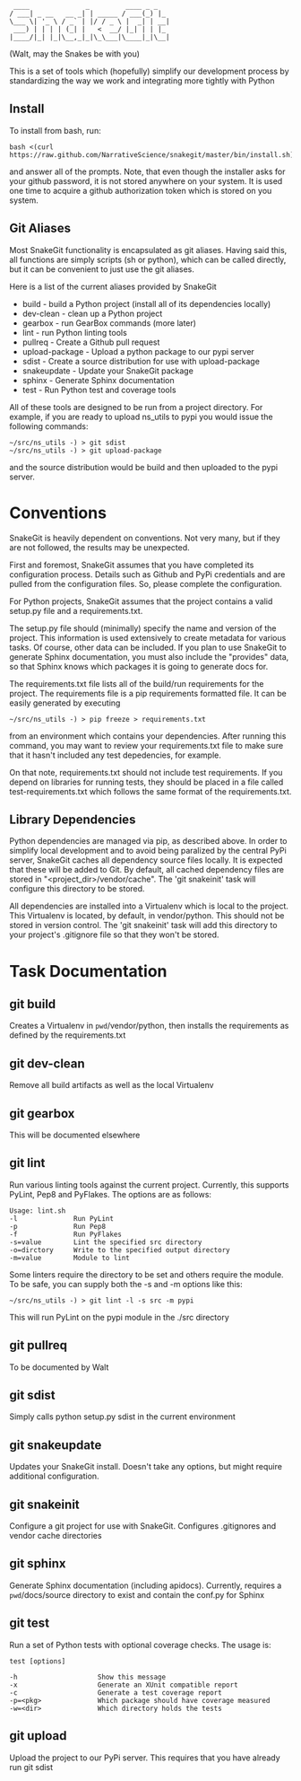      ____              _         ____ _ _   
    / ___| _ __   __ _| | _____ / ___(_) |_ 
    \___ \| '_ \ / _` | |/ / _ \ |  _| | __|
     ___) | | | | (_| |   <  __/ |_| | | |_ 
    |____/|_| |_|\__,_|_|\_\___|\____|_|\__|

(Walt, may the Snakes be with you)

This is a set of tools which (hopefully) simplify our
development process by standardizing the way we work and 
integrating more tightly with Python


Install
-----------------

To install from bash, run:

    bash <(curl https://raw.github.com/NarrativeScience/snakegit/master/bin/install.sh)

and answer all of the prompts. Note, that even though 
the installer asks for your github password, it is not
stored anywhere on your system. It is used one time to
acquire a github authorization token which is stored on
you system.


Git Aliases
-----------------

Most SnakeGit functionality is encapsulated as git aliases.
Having said this, all functions are simply scripts (sh
or python), which can be called directly, but it can be
convenient to just use the git aliases.

Here is a list of the current aliases provided by SnakeGit

* build          - build a Python project (install all of its
    dependencies locally)
* dev-clean      - clean up a Python project 
* gearbox        - run GearBox commands (more later)
* lint           - run Python linting tools
* pullreq        - Create a Github pull request
* upload-package - Upload a python package to our pypi server 
* sdist          - Create a source distribution for use with
    upload-package
* snakeupdate    - Update your SnakeGit package
* sphinx         - Generate Sphinx documentation
* test           - Run Python test and coverage tools

All of these tools are designed to be run from a project
directory. For example, if you are ready to upload ns_utils
to pypi you would issue the following commands:

    ~/src/ns_utils -) > git sdist
    ~/src/ns_utils -) > git upload-package

and the source distribution would be build and then uploaded
to the pypi server.


Conventions
==========================

SnakeGit is heavily dependent on conventions.  Not very many,
but if they are not followed, the results may be unexpected.

First and foremost, SnakeGit assumes that you have completed
its configuration process.  Details such as Github and PyPi
credentials and are pulled from the configuration files.  So,
please complete the configuration.

For Python projects, SnakeGit assumes that the project contains
a valid setup.py file and a requirements.txt.

The setup.py file should (minimally) specify the name and version
of the project.  This information is used extensively to create
metadata for various tasks.  Of course, other data can be included.
If you plan to use SnakeGit to generate Sphinx documentation, you
must also include the "provides" data, so that Sphinx knows which
packages it is going to generate docs for.

The requirements.txt file lists all of the build/run requirements for the
project.  The requirements file is a pip requirements formatted file.
It can be easily generated by executing

    ~/src/ns_utils -) > pip freeze > requirements.txt

from an environment which contains your dependencies.  After running this
command, you may want to review your requirements.txt file to make sure
that it hasn't included any test depedencies, for example.

On that note, requirements.txt should not include test requirements. If you
depend on libraries for running tests, they should be placed in a file called
test-requirements.txt which follows the same format of the requirements.txt.


Library Dependencies
---------------------

Python dependencies are managed via pip, as described above. In order to
simplify local development and to avoid being paralized by the central
PyPi server, SnakeGit caches all dependency source files locally. It is
expected that these will be added to Git. By default, all cached dependency
files are stored in "<project_dir>/vendor/cache".  The 'git snakeinit' task
will configure this directory to be stored.  

All dependencies are installed into a Virtualenv which is local to the project.
This Virtualenv is located, by default, in vendor/python. This should not be
stored in version control.  The 'git snakeinit' task will add this directory
to your project's .gitignore file so that they won't be stored.


Task Documentation
==========================


git build
---------------------

Creates a Virtualenv in `pwd`/vendor/python, then installs the requirements as
defined by the requirements.txt


git dev-clean
--------------------

Remove all build artifacts as well as the local Virtualenv


git gearbox
-------------------

This will be documented elsewhere


git lint
------------------

Run various linting tools against the current project.  Currently, this supports
PyLint, Pep8 and PyFlakes. The options are as follows:

    Usage: lint.sh
    -l              Run PyLint
    -p              Run Pep8
    -f              Run PyFlakes
    -s=value        Lint the specified src directory
    -o=dirctory     Write to the specified output directory
    -m=value        Module to lint

Some linters require the directory to be set and others require the module. To
be safe, you can supply both the -s and -m options like this:

    ~/src/ns_utils -) > git lint -l -s src -m pypi

This will run PyLint on the pypi module in the ./src directory 


git pullreq
--------------------------

To be documented by Walt


git sdist
-------------------------

Simply calls python setup.py sdist in the current environment


git snakeupdate
------------------------

Updates your SnakeGit install.  Doesn't take any options, but might
require additional configuration.


git snakeinit
-----------------------

Configure a git project for use with SnakeGit.  Configures .gitignores
and vendor cache directories


git sphinx
-----------------------

Generate Sphinx documentation (including apidocs).  Currently, requires
a `pwd`/docs/source directory to exist and contain the conf.py for Sphinx


git test
----------------------

Run a set of Python tests with optional coverage checks.  The usage is:

    test [options]

    -h                    Show this message
    -x                    Generate an XUnit compatible report
    -c                    Generate a test coverage report
    -p=<pkg>              Which package should have coverage measured
    -w=<dir>              Which directory holds the tests


git upload
--------------------

Upload the project to our PyPi server.  This requires that you have already
run git sdist
